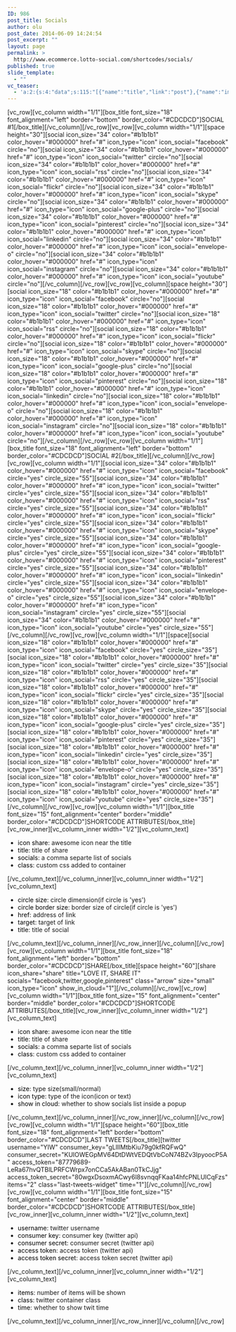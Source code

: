 ```yaml
---
ID: 986
post_title: Socials
author: olu
post_date: 2014-06-09 14:24:54
post_excerpt: ""
layout: page
permalink: >
  http://www.ecommerce.lotto-social.com/shortcodes/socials/
published: true
slide_template:
  - ""
vc_teaser:
  - 'a:2:{s:4:"data";s:115:"[{"name":"title","link":"post"},{"name":"image","image":"featured","link":"none"},{"name":"text","mode":"excerpt"}]";s:7:"bgcolor";s:0:"";}'
---
```

[vc_row][vc_column width="1/1"][box_title font_size="18" font_alignment="left" border="bottom" border_color="#CDCDCD"]SOCIAL #1[/box_title][/vc_column][/vc_row][vc_row][vc_column width="1/1"][space height="30"][social icon_size="34" color="#b1b1b1" color_hover="#000000" href="#" icon_type="icon" icon_social="facebook" circle="no"][social icon_size="34" color="#b1b1b1" color_hover="#000000" href="#" icon_type="icon" icon_social="twitter" circle="no"][social icon_size="34" color="#b1b1b1" color_hover="#000000" href="#" icon_type="icon" icon_social="rss" circle="no"][social icon_size="34" color="#b1b1b1" color_hover="#000000" href="#" icon_type="icon" icon_social="flickr" circle="no"][social icon_size="34" color="#b1b1b1" color_hover="#000000" href="#" icon_type="icon" icon_social="skype" circle="no"][social icon_size="34" color="#b1b1b1" color_hover="#000000" href="#" icon_type="icon" icon_social="google-plus" circle="no"][social icon_size="34" color="#b1b1b1" color_hover="#000000" href="#" icon_type="icon" icon_social="pinterest" circle="no"][social icon_size="34" color="#b1b1b1" color_hover="#000000" href="#" icon_type="icon" icon_social="linkedin" circle="no"][social icon_size="34" color="#b1b1b1" color_hover="#000000" href="#" icon_type="icon" icon_social="envelope-o" circle="no"][social icon_size="34" color="#b1b1b1" color_hover="#000000" href="#" icon_type="icon" icon_social="instagram" circle="no"][social icon_size="34" color="#b1b1b1" color_hover="#000000" href="#" icon_type="icon" icon_social="youtube" circle="no"][/vc_column][/vc_row][vc_row][vc_column][space height="30"][social icon_size="18" color="#b1b1b1" color_hover="#000000" href="#" icon_type="icon" icon_social="facebook" circle="no"][social icon_size="18" color="#b1b1b1" color_hover="#000000" href="#" icon_type="icon" icon_social="twitter" circle="no"][social icon_size="18" color="#b1b1b1" color_hover="#000000" href="#" icon_type="icon" icon_social="rss" circle="no"][social icon_size="18" color="#b1b1b1" color_hover="#000000" href="#" icon_type="icon" icon_social="flickr" circle="no"][social icon_size="18" color="#b1b1b1" color_hover="#000000" href="#" icon_type="icon" icon_social="skype" circle="no"][social icon_size="18" color="#b1b1b1" color_hover="#000000" href="#" icon_type="icon" icon_social="google-plus" circle="no"][social icon_size="18" color="#b1b1b1" color_hover="#000000" href="#" icon_type="icon" icon_social="pinterest" circle="no"][social icon_size="18" color="#b1b1b1" color_hover="#000000" href="#" icon_type="icon" icon_social="linkedin" circle="no"][social icon_size="18" color="#b1b1b1" color_hover="#000000" href="#" icon_type="icon" icon_social="envelope-o" circle="no"][social icon_size="18" color="#b1b1b1" color_hover="#000000" href="#" icon_type="icon" icon_social="instagram" circle="no"][social icon_size="18" color="#b1b1b1" color_hover="#000000" href="#" icon_type="icon" icon_social="youtube" circle="no"][/vc_column][/vc_row][vc_row][vc_column width="1/1"][box_title font_size="18" font_alignment="left" border="bottom" border_color="#CDCDCD"]SOCIAL #2[/box_title][/vc_column][/vc_row][vc_row][vc_column width="1/1"][social icon_size="34" color="#b1b1b1" color_hover="#000000" href="#" icon_type="icon" icon_social="facebook" circle="yes" circle_size="55"][social icon_size="34" color="#b1b1b1" color_hover="#000000" href="#" icon_type="icon" icon_social="twitter" circle="yes" circle_size="55"][social icon_size="34" color="#b1b1b1" color_hover="#000000" href="#" icon_type="icon" icon_social="rss" circle="yes" circle_size="55"][social icon_size="34" color="#b1b1b1" color_hover="#000000" href="#" icon_type="icon" icon_social="flickr" circle="yes" circle_size="55"][social icon_size="34" color="#b1b1b1" color_hover="#000000" href="#" icon_type="icon" icon_social="skype" circle="yes" circle_size="55"][social icon_size="34" color="#b1b1b1" color_hover="#000000" href="#" icon_type="icon" icon_social="google-plus" circle="yes" circle_size="55"][social icon_size="34" color="#b1b1b1" color_hover="#000000" href="#" icon_type="icon" icon_social="pinterest" circle="yes" circle_size="55"][social icon_size="34" color="#b1b1b1" color_hover="#000000" href="#" icon_type="icon" icon_social="linkedin" circle="yes" circle_size="55"][social icon_size="34" color="#b1b1b1" color_hover="#000000" href="#" icon_type="icon" icon_social="envelope-o" circle="yes" circle_size="55"][social icon_size="34" color="#b1b1b1" color_hover="#000000" href="#" icon_type="icon" icon_social="instagram" circle="yes" circle_size="55"][social icon_size="34" color="#b1b1b1" color_hover="#000000" href="#" icon_type="icon" icon_social="youtube" circle="yes" circle_size="55"][/vc_column][/vc_row][vc_row][vc_column width="1/1"][space][social icon_size="18" color="#b1b1b1" color_hover="#000000" href="#" icon_type="icon" icon_social="facebook" circle="yes" circle_size="35"][social icon_size="18" color="#b1b1b1" color_hover="#000000" href="#" icon_type="icon" icon_social="twitter" circle="yes" circle_size="35"][social icon_size="18" color="#b1b1b1" color_hover="#000000" href="#" icon_type="icon" icon_social="rss" circle="yes" circle_size="35"][social icon_size="18" color="#b1b1b1" color_hover="#000000" href="#" icon_type="icon" icon_social="flickr" circle="yes" circle_size="35"][social icon_size="18" color="#b1b1b1" color_hover="#000000" href="#" icon_type="icon" icon_social="skype" circle="yes" circle_size="35"][social icon_size="18" color="#b1b1b1" color_hover="#000000" href="#" icon_type="icon" icon_social="google-plus" circle="yes" circle_size="35"][social icon_size="18" color="#b1b1b1" color_hover="#000000" href="#" icon_type="icon" icon_social="pinterest" circle="yes" circle_size="35"][social icon_size="18" color="#b1b1b1" color_hover="#000000" href="#" icon_type="icon" icon_social="linkedin" circle="yes" circle_size="35"][social icon_size="18" color="#b1b1b1" color_hover="#000000" href="#" icon_type="icon" icon_social="envelope-o" circle="yes" circle_size="35"][social icon_size="18" color="#b1b1b1" color_hover="#000000" href="#" icon_type="icon" icon_social="instagram" circle="yes" circle_size="35"][social icon_size="18" color="#b1b1b1" color_hover="#000000" href="#" icon_type="icon" icon_social="youtube" circle="yes" circle_size="35"][/vc_column][/vc_row][vc_row][vc_column width="1/1"][box_title font_size="15" font_alignment="center" border="middle" border_color="#CDCDCD"]SHORTCODE ATTRIBUTES[/box_title][vc_row_inner][vc_column_inner width="1/2"][vc_column_text]
<ul>
	<li><span style="color: #000000">icon share</span>: awesome icon near the title</li>
	<li><span style="color: #000000">title</span>: title of share</li>
	<li><span style="color: #000000">socials</span>: a comma separte list of socials</li>
	<li><span style="color: #000000">class</span>: custom css added to container</li>
</ul>
[/vc_column_text][/vc_column_inner][vc_column_inner width="1/2"][vc_column_text]
<ul>
	<li><span style="color: #000000">circle size</span>: circle dimension(if circle is 'yes')</li>
	<li><span style="color: #000000">circle border size</span>: border size of circle(if circle is 'yes')</li>
	<li><span style="color: #000000">href</span>: address of link</li>
	<li><span style="color: #000000">target</span>: target of link</li>
	<li><span style="color: #000000">title</span>: title of social</li>
</ul>
[/vc_column_text][/vc_column_inner][/vc_row_inner][/vc_column][/vc_row][vc_row][vc_column width="1/1"][box_title font_size="18" font_alignment="left" border="bottom" border_color="#CDCDCD"]SHARE[/box_title][space height="60"][share icon_share="share" title="LOVE IT, SHARE IT" socials="facebook,twitter,google,pinterest" class="arrow" size="small" icon_type="icon" show_in_cloud="1"][/vc_column][/vc_row][vc_row][vc_column width="1/1"][box_title font_size="15" font_alignment="center" border="middle" border_color="#CDCDCD"]SHORTCODE ATTRIBUTES[/box_title][vc_row_inner][vc_column_inner width="1/2"][vc_column_text]
<ul>
	<li><span style="color: #000000">icon share</span>: awesome icon near the title</li>
	<li><span style="color: #000000">title</span>: title of share</li>
	<li><span style="color: #000000">socials</span>: a comma separte list of socials</li>
	<li><span style="color: #000000">class</span>: custom css added to container</li>
</ul>
[/vc_column_text][/vc_column_inner][vc_column_inner width="1/2"][vc_column_text]
<ul>
	<li><span style="color: #000000">size</span>: type size(small/normal)</li>
	<li><span style="color: #000000">icon type</span>: type of the icon(icon or text)</li>
	<li><span style="color: #000000">show in cloud</span>: whether to show socials list inside a popup</li>
</ul>
[/vc_column_text][/vc_column_inner][/vc_row_inner][/vc_column][/vc_row][vc_row][vc_column width="1/1"][space height="60"][box_title font_size="18" font_alignment="left" border="bottom" border_color="#CDCDCD"]LAST TWEETS[/box_title][twitter username="YIW" consumer_key="gLlllMtbKiu79g0kfRQFwQ" consumer_secret="KUIOWEGpMV64DtDWtVEDQtVbCoN74BZv3IpyoocP5A" access_token="87779689-LeRa67hvQTBlLPRFCWrpx7onCCa5AkABan0TkCJjg" access_token_secret="80wgxDsoxmACwy6l8svnqqFKaa14hfcPNLUlCqFzs" items="2" class="last-tweets-widget" time="1"][/vc_column][/vc_row][vc_row][vc_column width="1/1"][box_title font_size="15" font_alignment="center" border="middle" border_color="#CDCDCD"]SHORTCODE ATTRIBUTES[/box_title][vc_row_inner][vc_column_inner width="1/2"][vc_column_text]
<ul>
	<li><span style="color: #000000">username</span>: twitter username</li>
	<li><span style="color: #000000">consumer key</span>: consumer key (twitter api)</li>
	<li><span style="color: #000000">consumer secret</span>: consumer secret (twitter api)</li>
	<li><span style="color: #000000">access token</span>: access token (twitter api)</li>
	<li><span style="color: #000000">access token secret</span>: access token secret (twitter api)</li>
</ul>
[/vc_column_text][/vc_column_inner][vc_column_inner width="1/2"][vc_column_text]
<ul>
	<li><span style="color: #000000">items</span>: number of items will be shown</li>
	<li><span style="color: #000000">class</span>: twitter container class</li>
	<li><span style="color: #000000">time</span>: whether to show twit time</li>
</ul>
[/vc_column_text][/vc_column_inner][/vc_row_inner][/vc_column][/vc_row]
